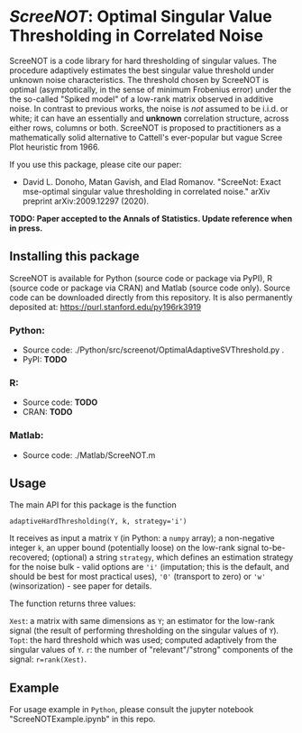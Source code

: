 # *ScreeNOT*: Optimal Singular Value Thresholding in Correlated Noise

ScreeNOT is a code library for hard thresholding of singular values. The procedure adaptively estimates the best singular value threshold under unknown noise characteristics. The threshold chosen by ScreeNOT is optimal (asymptotically, in the sense of minimum Frobenius error) under the the so-called "Spiked model" of a low-rank matrix observed in additive noise. In contrast to previous works, the noise is *not* assumed to be i.i.d. or white; it can have an essentially and **unknown** correlation structure, across either rows, columns or both. 
ScreeNOT is proposed to practitioners as a mathematically solid alternative to Cattell's ever-popular but vague Scree Plot heuristic from 1966.

If you use this package, please cite our paper:
* David L. Donoho, Matan Gavish, and Elad Romanov. 
"ScreeNot: Exact mse-optimal singular value thresholding in correlated noise." 
arXiv preprint arXiv:2009.12297 (2020).

**TODO: Paper accepted to the Annals of Statistics. Update reference when in press.**


## Installing this package
ScreeNOT is available for Python (source code or package via PyPI), R (source code or package via CRAN) and Matlab (source code only).
Source code can be downloaded directly from this repository. It is also permanently deposited at: https://purl.stanford.edu/py196rk3919

### Python:

* Source code:  ./Python/src/screenot/OptimalAdaptiveSVThreshold.py .
* PyPI: **TODO**

### R:

* Source code: **TODO**
* CRAN: **TODO**

### Matlab:

* Source code: ./Matlab/ScreeNOT.m

## Usage

The main API for this package is the function

`adaptiveHardThresholding(Y, k, strategy='i')`

It receives as input a matrix `Y` (in Python: a `numpy` array); a non-negative integer `k`, an upper bound (potentially loose) on the low-rank signal to-be-recovered; (optional) a string `strategy`, which defines an estimation strategy for the noise bulk - valid options are `'i'` (imputation; this is the default, and should be best for most practical uses), `'0'` (transport to zero) or `'w'` (winsorization) - see paper for details.

The function returns three values:

`Xest`: a matrix with same dimensions as `Y`; an estimator for the low-rank signal (the result of performing thresholding on the singular values of `Y`).
`Topt`: the hard threshold which was used; computed adaptively from the singular values of `Y`.
`r`: the number of "relevant"/"strong" components of the signal: `r=rank(Xest)`.

## Example

For usage example in `Python`, please consult the jupyter notebook "ScreeNOTExample.ipynb" in this repo.
